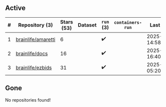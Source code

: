 ## Active
| # | Repository (3) | Stars (53) | Dataset | `run` (3) | `containers-run` | Last Modified |
| --- | --- | --- | --- | --- | --- | --- |
| 1 | [brainlife/amaretti](https://github.com/brainlife/amaretti) | 6 |  | :heavy_check_mark: |  | 2025-05-27 14:58:38+00:00 |
| 2 | [brainlife/docs](https://github.com/brainlife/docs) | 16 |  | :heavy_check_mark: |  | 2025-04-16 16:40:54+00:00 |
| 3 | [brainlife/ezbids](https://github.com/brainlife/ezbids) | 31 |  | :heavy_check_mark: |  | 2025-04-09 05:20:04+00:00 |

## Gone
No repositories found!
